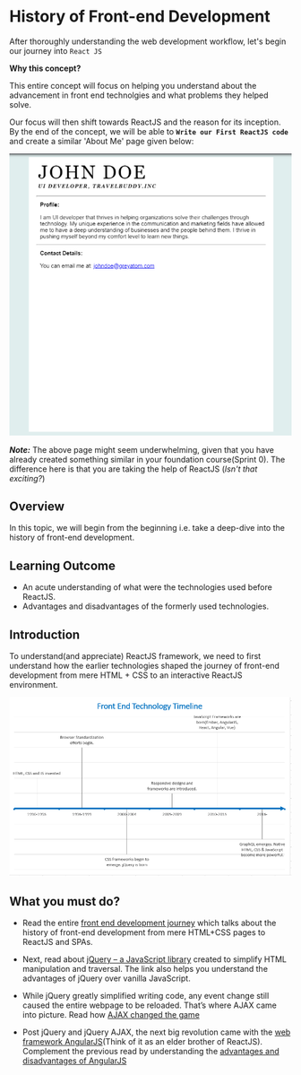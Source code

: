 ﻿# History of Front-end Development

After thoroughly understanding the web development workflow, let's begin our journey into `React JS`

**Why this concept?**

This entire concept will focus on helping you understand about the advancement in front end technolgies and what problems they helped solve.

Our focus will then shift towards ReactJS and the reason for its inception. 
By the end of the concept, we will be able to **`Write our First ReactJS code`** and create a similar 'About Me' page given below:

![](../images/profile.PNG)

***Note:*** The above page might seem underwhelming, given that you have already created something similar in your foundation course(Sprint 0). The difference here is that you are taking the help of ReactJS (*Isn't that exciting?*) 



## Overview

In this topic, we will begin from the beginning i.e. take a deep-dive into the history of front-end development.

## Learning Outcome
-	An acute understanding of what were the technologies used before ReactJS.
-	Advantages and disadvantages of the formerly used technologies.

## Introduction

To understand(and appreciate) ReactJS framework, we need to first understand how the earlier technologies shaped the journey of front-end development from mere HTML + CSS to an interactive ReactJS environment.

![](../images/fe_timeline.PNG)

## What you must do?

-	Read the entire [front end development journey](https://espeo.eu/blog/front-end-history-2018-trends-and-espeo-choices/) which talks about the history of front-end development from mere HTML+CSS pages to ReactJS and SPAs.

-	Next, read about [jQuery – a JavaScript library](https://www.c-sharpcorner.com/article/javascript-vs-jquery-difference-between-javascript-and-jquery/) created to simplify HTML manipulation and traversal. The link also helps you understand the advantages of jQuery over vanilla JavaScript.

-	While jQuery greatly simplified writing code, any event change still caused the entire webpage to be reloaded. That’s where AJAX came into picture. Read how [AJAX changed the game](https://www.seguetech.com/ajax-technology/)


-	Post jQuery and jQuery AJAX, the next big revolution came with the [web framework AngularJS](https://www.codeclouds.com/blog/jquery-vs-angularjs/)(Think of it as an elder brother of ReactJS). Complement the previous read by understanding the [advantages and disadvantages of AngularJS](https://jaxenter.com/the-pros-and-cons-of-choosing-angularjs-124850.html)